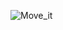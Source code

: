 ![Move_it](https://user-images.githubusercontent.com/79040885/131346462-d19bb23c-f3a0-45b9-8ec8-b49d15fed31a.png)
